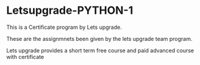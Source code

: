 # Letsupgrade-PYTHON-1

This is a Certificate program by Lets upgrade.

These are the assignmnets been given by the lets upgrade team program.

Lets upgrade provides a short term free course and paid advanced course with certificate 
